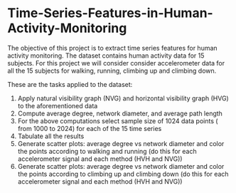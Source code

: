 # Time-Series-Features-in-Human-Activity-Monitoring

The objective of this project is to extract time series features for human activity
monitoring.
The dataset contains human activity data for 15 subjects. For this project we will consider consider accelerometer data for all the 15
subjects for walking, running, climbing up and climbing down.

These are the tasks applied to the dataset:
1. Apply natural visibility graph (NVG) and horizontal visibility graph (HVG) to the
aforementioned data
2. Compute average degree, network diameter, and average path length
3. For the above computations select sample size of 1024 data points ( from 1000
to 2024) for each of the 15 time series
4. Tabulate all the results
5. Generate  scatter plots: average degree vs network diameter and color the points
according to walking and running (do this for each accelerometer signal and
each method (HVH and NVG))
6. Generate  scatter plots: average degree vs network diameter and color the points
according to climbing up and climbing down (do this for each accelerometer
signal and each method (HVH and NVG))
